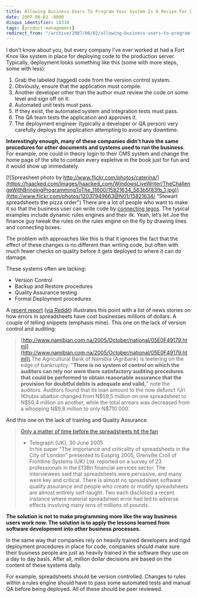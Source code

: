 ```yaml
---
title: Allowing Business Users To Program Your System Is A Recipe For Disaster
date: 2007-06-03 -0800
disqus_identifier: 18338
tags: [product-management]
redirect_from: "/archive/2007/06/02/allowing-business-users-to-program-your-system-is-a-recipe.aspx/"
---
```


I don’t know about you, but every company I’ve ever worked at had a Fort
Knox like system in place for deploying code to the production server.
Typically, deployment looks something like this (some with more steps,
some with less):

1.  Grab the labeled (tagged) code from the version control system.
2.  Obviously, ensure that the application must compile.
3.  Another developer other than the author must review the code on some
    level and sign off on it.
4.  Automated unit tests must pass.
5.  If they exist, the automated system and integration tests must pass.
6.  The QA team tests the application and approves it.
7.  The deployment engineer (typically a developer or QA person) very
    carefully deploys the application attempting to avoid any downtime.

**Interestingly enough, many of these companies didn’t have the same
procedures for other documents and systems used to run the business**.
For example, one could in theory login to their CMS system and change
the home page of the site to contain every expletive in the book just
for fun and it would show up immediately.

[![Spreasheet photo by
http://www.flickr.com/photos/caterina/](https://haacked.com/images/haacked_com/WindowsLiveWriter/TheChallengeWithBringingProgrammingToThe_11600/15821634_563b5f83fb_1.jpg)](http://www.flickr.com/photos/12037949663@N01/15821634/ "Stewart spreadsheets the pizza order")
There are a lot of people who want to make it so that the business user
can write code by [connecting
legos](http://secretgeek.net/lego_software.asp "Can Software Be Like Building Legos").
The typical examples include dynamic rules engines and their ilk. Yeah,
let’s let Joe the finance guy tweak the rules on the rules engine on the
fly by drawing lines and connecting boxes.

The problem with approaches like this is that it ignores the fact that
the effect of these changes is no different than writing code, but often
with much fewer checks on quality before it gets deployed to where it
can do damage.

These systems often are lacking:

-   Version Control
-   Backup and Restore procedures
-   Quality Assurance testing
-   Formal Deployment procedures

A [recent
report](http://eusprig.org/stories.htm "Spreadsheet Mistakes News Stories")
([via
Reddit](http://programming.reddit.com/info/1vopw/comments/ "Reddit Link to story"))
illustrates this point with a list of news stories on how errors in
spreadsheets have cost businesses millions of dollars. A couple of
telling snippets (emphasis mine). This one on the lack of version
control and auditing:

> [http://www.namibian.com.na/2005/October/national/05E0F49179.html](http://www.namibian.com.na/2005/October/national/05E0F49179.html)\
> The Agricultural Bank of Namibia (Agribank) is teetering on the edge
> of bankruptcy. "**There is no system of control on which the auditors
> can rely nor were there satisfactory auditing procedures that could be
> performed to obtain reasonable assurance that the provision for
> doubtful debts is adequate and valid,**" note the auditors. Auditors
> found that its loan amount to the now defunct !Uri !Khubis abattoir
> changed from N\$59,5 million on one spreadsheet to N\$50,4 million on
> another, while the total arrears was decreased from a whopping N\$9,8
> million to only N\$710 000.

And this one on the lack of training and Quality Assurance.

> [Only a matter of time before the spreadsheets hit the
> fan](%20www.telegraph.co.uk/money/main.jhtml?xml=/money/2005/06/30/ccspread30.xml&menuId=242&sSheet=/money/2005/06/30/ixcoms.html "Only a matter of time before the spreadsheets hit the fan")
> - Telegraph (UK), 30 June 2005\
> In his paper "The importance and criticality of spreadsheets in the
> City of London" presented to Eusprig 2005, Grenville Croll of
> Frontline Systems (UK) Ltd. reported on a survey of 23 professionals
> in the £13Bn financial services sector. The interviewees said that
> spreadsheets were pervasive, and many were key and critical. There is
> almost no spreadsheet software quality assurance and people who create
> or modify spreadsheets are almost entirely self-taught. Two each
> disclosed a recent instance where material spreadsheet error had led
> to adverse effects involving many tens of millions of pounds.

**The solution is not to make programming more like the way business
users work now. The solution is to apply the lessons learned from
software development into other business processes.**

In the same way that companies rely on heavily trained developers and
rigid deployment procedures in place for code, companies should make
sure their business people are just as heavily trained in the software
*they* use on a day to day basis. After all, million dollar decisions
are based on the content of these systems daily.

For example, spreadsheets should be version controlled. Changes to rules
within a rules engine should have to pass some automated tests and
manual QA before being deployed. All of these should be peer reviewed.

